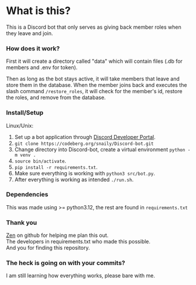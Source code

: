 # What is this?
This is a Discord bot that only serves as giving back member roles when they leave and join.

### How does it work?
First it will create a directory called "data" which will contain files (.db for members and .env for token).

Then as long as the bot stays active, it will take members that leave and store them in the database.
When the member joins back and executes the slash command `/restore_roles`, it will check for the member's id, restore the roles, and remove from the database.

### Install/Setup
Linux/Unix:
1. Set up a bot application through [Discord Developer Portal](https://discord.com/developers).
2. `git clone https://codeberg.org/snaily/Discord-bot.git`
3. Change directory into Discord-bot, create a virtual environment `python -m venv .`
4. `source bin/activate`.
5. `pip install -r requirements.txt`.
6. Make sure everything is working with `python3 src/bot.py`.
7. After everything is working as intended `./run.sh`.

### Dependencies
This was made using >= python3.12, the rest are found in `requirements.txt`

### Thank you
[Zen](https://github.com/desultory) on github for helping me plan this out.\
The developers in requirements.txt who made this possible.\
And you for finding this repository.

### The heck is going on with your commits?
I am still learning how everything works, please bare with me.